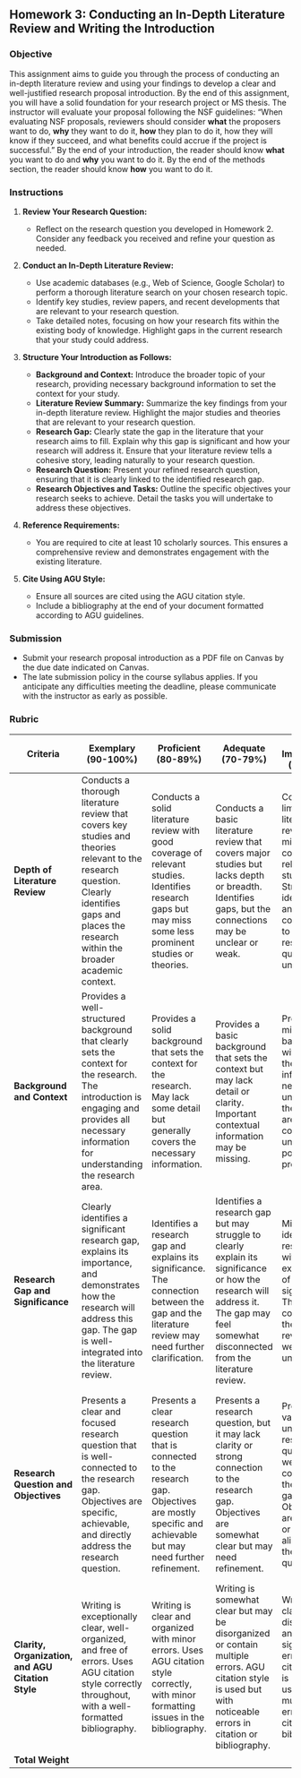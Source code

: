 ## Homework 3: Conducting an In-Depth Literature Review and Writing the Introduction

### Objective
This assignment aims to guide you through the process of conducting an in-depth literature review and using your findings to develop a clear and well-justified research proposal introduction. By the end of this assignment, you will have a solid foundation for your research project or MS thesis. The instructor will evaluate your proposal following the NSF guidelines: “When evaluating NSF proposals, reviewers should consider **what** the proposers want to do, **why** they want to do it, **how** they plan to do it, how they will know if they succeed, and what benefits could accrue if the project is successful.” By the end of your introduction, the reader should know **what** you want to do and **why** you want to do it. By the end of the methods section, the reader should know **how** you want to do it.

### Instructions

1. **Review Your Research Question:**
   - Reflect on the research question you developed in Homework 2. Consider any feedback you received and refine your question as needed.

2. **Conduct an In-Depth Literature Review:**
   - Use academic databases (e.g., Web of Science, Google Scholar) to perform a thorough literature search on your chosen research topic.
   - Identify key studies, review papers, and recent developments that are relevant to your research question.
   - Take detailed notes, focusing on how your research fits within the existing body of knowledge. Highlight gaps in the current research that your study could address.

3. **Structure Your Introduction as Follows:**
   - **Background and Context:** Introduce the broader topic of your research, providing necessary background information to set the context for your study.
   - **Literature Review Summary:** Summarize the key findings from your in-depth literature review. Highlight the major studies and theories that are relevant to your research question.
   - **Research Gap:** Clearly state the gap in the literature that your research aims to fill. Explain why this gap is significant and how your research will address it. Ensure that your literature review tells a cohesive story, leading naturally to your research question.
   - **Research Question:** Present your refined research question, ensuring that it is clearly linked to the identified research gap.
   - **Research Objectives and Tasks:** Outline the specific objectives your research seeks to achieve. Detail the tasks you will undertake to address these objectives.

4. **Reference Requirements:**
   - You are required to cite at least 10 scholarly sources. This ensures a comprehensive review and demonstrates engagement with the existing literature.

5. **Cite Using AGU Style:**
   - Ensure all sources are cited using the AGU citation style.
   - Include a bibliography at the end of your document formatted according to AGU guidelines.

### Submission
- Submit your research proposal introduction as a PDF file on Canvas by the due date indicated on Canvas.
- The late submission policy in the course syllabus applies. If you anticipate any difficulties meeting the deadline, please communicate with the instructor as early as possible.

### Rubric 

| **Criteria**                      | **Exemplary (90-100%)**                                                                                                                                      | **Proficient (80-89%)**                                                                                                                                   | **Adequate (70-79%)**                                                                                                                                    | **Needs Improvement (60-69%)**                                                                                                                           | **Incomplete (<60%)**                                                                                                                                   | **Weight** |
|-----------------------------------|-------------------------------------------------------------------------------------------------------------------------------------------------------------|-----------------------------------------------------------------------------------------------------------------------------------------------------------|----------------------------------------------------------------------------------------------------------------------------------------------------------|----------------------------------------------------------------------------------------------------------------------------------------------------------|----------------------------------------------------------------------------------------------------------------------------------------------------------|------------|
| **Depth of Literature Review**    | Conducts a thorough literature review that covers key studies and theories relevant to the research question. Clearly identifies gaps and places the research within the broader academic context. | Conducts a solid literature review with good coverage of relevant studies. Identifies research gaps but may miss some less prominent studies or theories. | Conducts a basic literature review that covers major studies but lacks depth or breadth. Identifies gaps, but the connections may be unclear or weak. | Conducts a limited literature review with minimal coverage of relevant studies. Struggles to identify gaps, and connections to the research question are unclear. | Fails to conduct an adequate literature review, with little to no coverage of relevant studies. Does not identify gaps, and the review lacks coherence. | 30%       |
| **Background and Context**        | Provides a well-structured background that clearly sets the context for the research. The introduction is engaging and provides all necessary information for understanding the research area. | Provides a solid background that sets the context for the research. May lack some detail but generally covers the necessary information.                  | Provides a basic background that sets the context but may lack detail or clarity. Important contextual information may be missing.                       | Provides minimal background, with gaps in the information needed to understand the research area. The context is unclear or poorly presented.             | Fails to provide an adequate background, leaving the reader without the necessary context to understand the research area.                                | 20%       |
| **Research Gap and Significance** | Clearly identifies a significant research gap, explains its importance, and demonstrates how the research will address this gap. The gap is well-integrated into the literature review. | Identifies a research gap and explains its significance. The connection between the gap and the literature review may need further clarification.         | Identifies a research gap but may struggle to clearly explain its significance or how the research will address it. The gap may feel somewhat disconnected from the literature review. | Minimally identifies a research gap, with little explanation of its significance. The connection to the literature review is weak or unclear.            | Fails to identify a clear research gap or explain its significance. The gap is either non-existent or poorly connected to the literature review.           | 20%       |
| **Research Question and Objectives** | Presents a clear and focused research question that is well-connected to the research gap. Objectives are specific, achievable, and directly address the research question. | Presents a clear research question that is connected to the research gap. Objectives are mostly specific and achievable but may need further refinement. | Presents a research question, but it may lack clarity or strong connection to the research gap. Objectives are somewhat clear but may need refinement. | Presents a vague or unclear research question with weak connection to the research gap. Objectives are unclear or not well-aligned with the research question. | Fails to present a clear research question or objectives. The connection to the research gap is missing, and objectives are either unclear or non-existent. | 20%       |
| **Clarity, Organization, and AGU Citation Style** | Writing is exceptionally clear, well-organized, and free of errors. Uses AGU citation style correctly throughout, with a well-formatted bibliography.        | Writing is clear and organized with minor errors. Uses AGU citation style correctly, with minor formatting issues in the bibliography.                    | Writing is somewhat clear but may be disorganized or contain multiple errors. AGU citation style is used but with noticeable errors in citation or bibliography. | Writing lacks clarity, is disorganized, and contains significant errors. AGU citation style is poorly used, with multiple errors in citation and bibliography. | Writing is unclear, disorganized, and contains numerous errors. AGU citation style is either not used or is significantly incorrect throughout.            | 10%       |
| **Total Weight**                  |                                                                                                                                                             |                                                                                                                                                           |                                                                                                                                                          |                                                                                                                                                          |                                                                                                                                                          | **100%**   |
